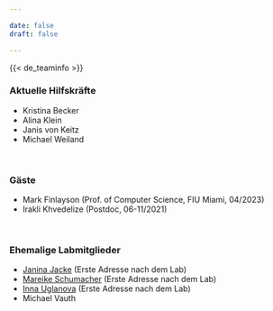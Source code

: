 ```yaml
---

date: false
draft: false

---
```


{{< de_teaminfo >}}

### Aktuelle Hilfskräfte
- Kristina Becker	
- Alina Klein		
- Janis von Keitz
- Michael Weiland																	

<br>

### Gäste
- Mark Finlayson (Prof. of Computer Science, FIU Miami, 04/2023)
- Irakli Khvedelize (Postdoc, 06-11/2021)

<br>

### Ehemalige Labmitglieder
- [Janina Jacke](https://www.uni-goettingen.de/de/651696.html) (Erste Adresse nach dem Lab)
- [Mareike Schumacher](https://mareikeschumacher.de) (Erste Adresse nach dem Lab)
- [Inna Uglanova](https://www.linglit.tu-darmstadt.de/institutlinglit/mitarbeitende/uglanova/index.de.jsp) (Erste Adresse nach dem Lab)
- Michael Vauth 

</br>

